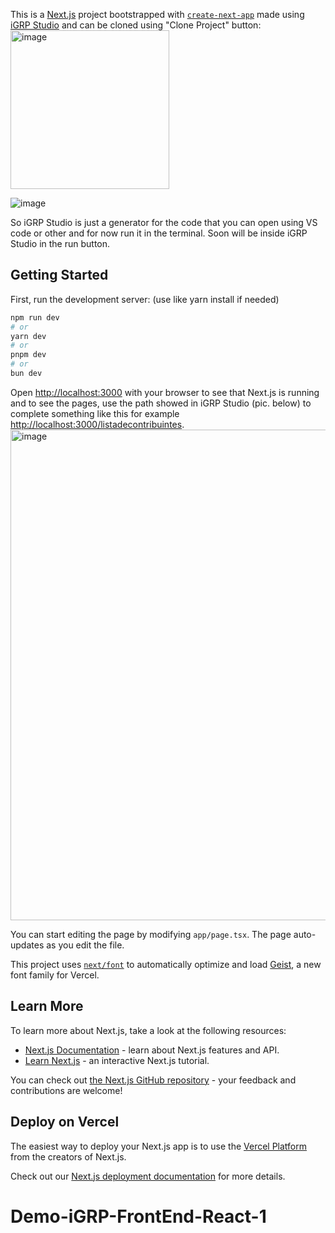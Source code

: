 This is a [Next.js](https://nextjs.org) project bootstrapped with [`create-next-app`](https://nextjs.org/docs/app/api-reference/cli/create-next-app) made using [iGRP Studio](https://github.com/NOSiCode-CV/igrp-studio-ide) and can be cloned using "Clone Project" button:
<img width="254" alt="image" src="https://github.com/user-attachments/assets/67c90a53-8a05-40f1-92e1-321638328478" />

![image](https://github.com/user-attachments/assets/04e0481e-9bba-4f36-add3-c08854800be1)

So iGRP Studio is just a generator for the code that you can open using VS code or other and for now run it in the terminal. Soon will be inside iGRP Studio in the run button.

## Getting Started

First, run the development server:
(use like yarn install if needed)

```bash
npm run dev
# or
yarn dev
# or
pnpm dev
# or
bun dev
```



Open [http://localhost:3000](http://localhost:3000) with your browser to see that Next.js is running and to see the pages, use the path showed in iGRP Studio (pic. below) to complete something like this for example [http://localhost:3000/listadecontribuintes](http://localhost:3000/listadecontribuintes).
<img width="785" alt="image" src="https://github.com/user-attachments/assets/4e643620-caa8-44ee-ae9b-4eabf495de8e" />


You can start editing the page by modifying `app/page.tsx`. The page auto-updates as you edit the file.

This project uses [`next/font`](https://nextjs.org/docs/app/building-your-application/optimizing/fonts) to automatically optimize and load [Geist](https://vercel.com/font), a new font family for Vercel.

## Learn More

To learn more about Next.js, take a look at the following resources:

- [Next.js Documentation](https://nextjs.org/docs) - learn about Next.js features and API.
- [Learn Next.js](https://nextjs.org/learn) - an interactive Next.js tutorial.

You can check out [the Next.js GitHub repository](https://github.com/vercel/next.js) - your feedback and contributions are welcome!

## Deploy on Vercel

The easiest way to deploy your Next.js app is to use the [Vercel Platform](https://vercel.com/new?utm_medium=default-template&filter=next.js&utm_source=create-next-app&utm_campaign=create-next-app-readme) from the creators of Next.js.

Check out our [Next.js deployment documentation](https://nextjs.org/docs/app/building-your-application/deploying) for more details.
# Demo-iGRP-FrontEnd-React-1
